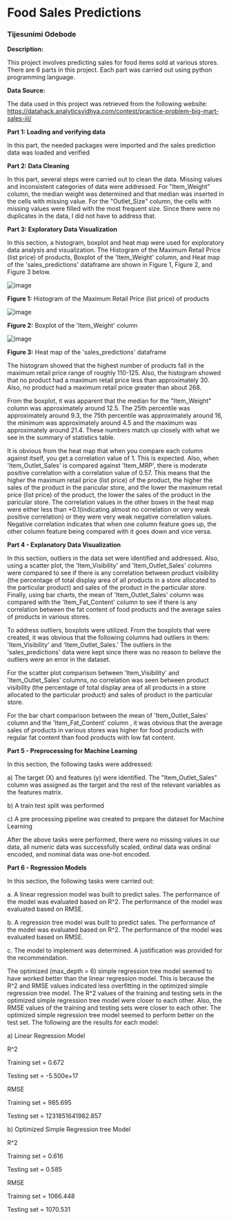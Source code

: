 # Food Sales Predictions

### Tijesunimi Odebode

**Description:**

This project involves predicting sales for food items sold at various stores. There are 6 parts in this project. Each part was carried out using python programming language.

**Data Source:**

The data used in this project was retrieved from the following website: https://datahack.analyticsvidhya.com/contest/practice-problem-big-mart-sales-iii/


**Part 1:  Loading and verifying data**

In this part, the needed packages were imported and the sales prediction data was loaded and verified

**Part 2: Data Cleaning**

In this part, several steps were carried out to clean the data. Missing values and inconsistent categories of data were addressed. For "Item_Weight" column, the median weight was determined and that median was inserted in the cells with missing value. For the "Outlet_Size" column, the cells with missing values were filled with the most frequent size. Since there were no duplicates in the data, I did not have to address that.
 
**Part 3: Exploratory Data Visualization**

In this section, a histogram, boxplot and heat map were used for exploratory data analysis and visualization. The Histogram of the Maximum Retail Price (list price) of products, Boxplot of the 'Item_Weight' column, and Heat map of the 'sales_predictions' dataframe are shown in Figure 1, Figure 2, and Figure 3 below. 

![image](https://user-images.githubusercontent.com/97941938/173128049-666146ff-10fa-4ab4-a2e1-769cea97c7f5.png)

**Figure 1:** Histogram of the Maximum Retail Price (list price) of products

![image](https://user-images.githubusercontent.com/97941938/173128298-19fe8031-b127-42dd-8fe9-2fa0077ad20a.png)

**Figure 2:** Boxplot of the 'Item_Weight' column

![image](https://user-images.githubusercontent.com/97941938/173128393-76046c8a-b85d-4bbb-8729-3c3c6f7dde93.png)

**Figure 3:** Heat map of the 'sales_predictions' dataframe

The histogram showed that the highest number of products fall in the maximum retail price range of roughly 110-125. Also, the histogram showed that no product had a maximum retail price less than approximately 30. Also, no product had a maximum retail price greater than about 268.

From the boxplot, it was apparent that the median for the "Item_Weight" column was approximately around 12.5. The 25th percentile was approximately around 9.3, the 75th percentile was approximately around 16, the minimum was approximately around 4.5 and the maximum was approximately around 21.4. These numbers match up closely with what we see in the summary of statistics table.

It is obvious from the heat map that when you compare each column against itself, you get a correlation value of 1. This is expected. Also, when 'Item_Outlet_Sales' is compared against 'Item_MRP', there is moderate positive correlation with a correlation value of 0.57. This means that the higher the maximum retail price (list price) of the product, the higher the sales of the product in the paricular store, and the lower the maximum retail price (list price) of the product, the lower the sales of the product in the paricular store. The correlation values in the other boxes in the heat map were either less than +0.1(indicating almost no correlation or very weak positive correlation) or they were very weak negative correlation values. Negative correlation indicates that when one column feature goes up, the other column feature being compared with it goes down and vice versa.

**Part 4 - Explanatory Data Visualization**

In this section, outliers in the data set were identified and addressed. Also, using a scatter plot, the 'Item_Visibility' and 'Item_Outlet_Sales' columns were compared to see if there is any correlation between product visibility (the percentage of total display area of all products in a store allocated to the particular product) and sales of the product in the particular store. Finally, using bar charts, the mean of 'Item_Outlet_Sales' column was compared with the 'Item_Fat_Content' column to see if there is any correlation between the fat content of food products and the average sales of products in various stores.

To address outliers, boxplots were utilized. From the boxplots that were created, it was obvious that the following columns had outliers in them: 'Item_Visibility' and 'Item_Outlet_Sales.' The outliers in the 'sales_predictions' data were kept since there was no reason to believe the outliers were an error in the dataset.

For the scatter plot comparison between 'Item_Visibility' and 'Item_Outlet_Sales' columns, no correlation was seen between product visibility (the percentage of total display area of all products in a store allocated to the particular product) and sales of product in the particular store.

For the bar chart comparison between the mean of 'Item_Outlet_Sales' column and the 'Item_Fat_Content' column , it was obvious that the average sales of products in various stores was higher for food products with regular fat content than food products with low fat content.

**Part 5 - Preprocessing for Machine Learning**

In this section, the following tasks were addressed:

a) The target (X) and features (y) were identified. The "Item_Outlet_Sales" column was assigned as the target and the rest of the relevant variables as the features matrix.

b) A train test split was performed

c) A pre processing pipeline was created to prepare the dataset for Machine Learning

After the above tasks were performed, there were no missing values in our data, all numeric data was successfully scaled, ordinal data was ordinal encoded, and nominal data was one-hot encoded.

**Part 6 - Regression Models**

In this section, the following tasks were carried out:

a. A linear regression model was built to predict sales. The performance of the model was evaluated based on R^2. The performance of the model was evaluated based on RMSE.

b. A regression tree model was built to predict sales. The performance of the model was evaluated based on R^2. The performance of the model was evaluated based on RMSE.

c. The model to implement was determined. A justification was provided for the recommendation.

The optimized (max_depth = 6) simple regression tree model seemed to have worked better than the linear regression model. This is because the R^2 and RMSE values indicated less overfitting in the optimized simple regression tree model. The R^2 values of the training and testing sets in the optimized simple regression tree model were closer to each other. Also, the RMSE values of the training and testing sets were closer to each other. The optimized simple regression tree model seemed to perform better on the test set. The following are the results for each model:

a) Linear Regression Model

R^2

Training set = 0.672

Testing set = -5.500e+17

RMSE

Training set = 985.695

Testing set = 1231851641982.857

b) Optimized Simple Regression tree Model

R^2

Training set = 0.616

Testing set = 0.585

RMSE

Training set = 1066.448

Testing set = 1070.531
